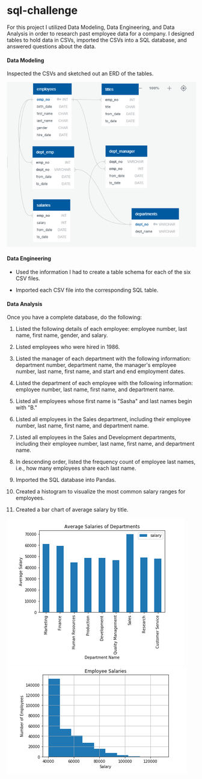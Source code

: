 # sql-challenge
For this project I utilized Data Modeling, Data Engineering, and Data Analysis in order to research past employee data for a company. I designed tables to hold data in CSVs, imported the CSVs into a SQL database, and answered questions about the data.

#### Data Modeling

Inspected the CSVs and sketched out an ERD of the tables.

![ERD](images/ERD.png)

#### Data Engineering

* Used the information I had to create a table schema for each of the six CSV files.

* Imported each CSV file into the corresponding SQL table.

#### Data Analysis

Once you have a complete database, do the following:

1. Listed the following details of each employee: employee number, last name, first name, gender, and salary.

2. Listed employees who were hired in 1986.

3. Listed the manager of each department with the following information: department number, department name, the manager's employee number, last name, first name, and start and end employment dates.

4. Listed the department of each employee with the following information: employee number, last name, first name, and department name.

5. Listed all employees whose first name is "Sasha" and last names begin with "B."

6. Listed all employees in the Sales department, including their employee number, last name, first name, and department name.

7. Listed all employees in the Sales and Development departments, including their employee number, last name, first name, and department name.

8. In descending order, listed the frequency count of employee last names, i.e., how many employees share each last name.

9. Imported the SQL database into Pandas.

10. Created a histogram to visualize the most common salary ranges for employees.

11. Created a bar chart of average salary by title.

![Bar1](images/dep_salary_bar.png)
![Bar2](images/emp_salary_hist.png)

